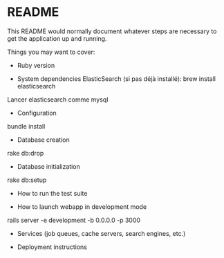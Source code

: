 # README

This README would normally document whatever steps are necessary to get the
application up and running.

Things you may want to cover:

* Ruby version

* System dependencies
ElasticSearch (si pas déjà installé):
brew install elasticsearch

Lancer elasticsearch comme mysql

* Configuration

bundle install

* Database creation

rake db:drop


* Database initialization

rake db:setup


* How to run the test suite

* How to launch webapp in development mode

rails server -e development -b 0.0.0.0 -p 3000

* Services (job queues, cache servers, search engines, etc.)

* Deployment instructions
